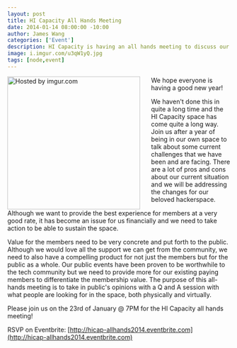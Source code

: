 ```yaml
--- 
layout: post
title: HI Capacity All Hands Meeting
date: 2014-01-14 08:00:00 -10:00
author: James Wang
categories: ['Event']
description: HI Capacity is having an all hands meeting to discuss our future in 2014.
image: i.imgur.com/u3qW1yQ.jpg
tags: [node,event]
---
```

<div style="float: left; margin-right: 15px; padding-right: 10px;" >
<a href="http://i.imgur.com/u3qW1yQ"><img src="http://i.imgur.com/u3qW1yQ.jpg" width="300" title="Hosted by imgur.com" /></a>
</div>
We hope everyone is having a good new year!

We haven't done this in quite a long time and the HI Capacity space has come quite a long way. Join us after a year of being in our own space to talk about some current challenges that we have been and are facing. There are a lot of pros and cons about our current situation and we will be addressing the changes for our beloved hackerspace.

Although we want to provide the best experience for members at a very good rate, it has become an issue for us financially and we need to take action to be able to sustain the space.

Value for the members need to be very concrete and put forth to the public. Although we would love all the support we can get from the community, we need to also have a compelling product for not just the members but for the public as a whole. Our public events have been proven to be worthwhile to the tech community but we need to provide more for our existing paying members to differentiate the membership value. The purpose of this all-hands meeting is to take in public's opinions with a Q and A session with what people are looking for in the space, both physically and virtually.



Please join us on the 23rd of January @ 7PM for the HI Capacity all hands meeting!

RSVP on Eventbrite: [http://hicap-allhands2014.eventbrite.com](http://hicap-allhands2014.eventbrite.com)

